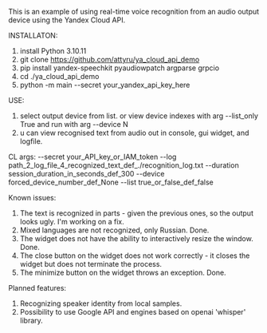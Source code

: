 This is an example of using real-time voice recognition from an audio output device using the Yandex Cloud API.

INSTALLATON:

1. install Python 3.10.11
2. git clone <https://github.com/attyru/ya_cloud_api_demo>
3. pip install yandex-speechkit pyaudiowpatch argparse grpcio
4. cd ./ya_cloud_api_demo
5. python -m main --secret your_yandex_api_key_here

USE:

1. select output device from list. or view device indexes with arg --list_only True and run with arg --device N
2. u can view recognised text from audio out in console, gui widget, and logfile.

CL args: --secret your_API_key_or_IAM_token --log path_2_log_file_4_recognized_text_def_./recognition_log.txt --duration session_duration_in_seconds_def_300 --device forced_device_number_def_None --list true_or_false_def_false

Known issues:

1. The text is recognized in parts - given the previous ones, so the output looks ugly. I'm working on a fix.
2. Mixed languages are not recognized, only Russian. Done.
3. The widget does not have the ability to interactively resize the window. Done.
4. The close button on the widget does not work correctly - it closes the widget but does not terminate the process.
5. The minimize button on the widget throws an exception. Done.

Planned features:

1. Recognizing speaker identity from local samples.
2. Possibility to use Google API and engines based on openai 'whisper' library.
